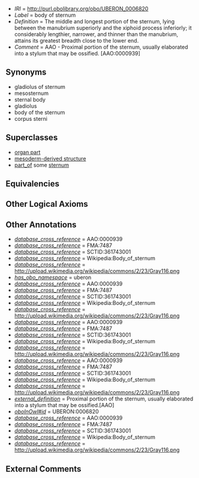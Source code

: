  * *IRI* = http://purl.obolibrary.org/obo/UBERON_0006820
 * *Label* = body of sternum
 * *Definition* = The middle and longest portion of the sternum, lying between the manubrium superiorly and the xiphoid process inferiorly; it considerably lengthier, narrower, and thinner than the manubrium, attains its greatest breadth close to the lower end.
 * *Comment* = AAO - Proximal portion of the sternum, usually elaborated into a stylum that may be ossified. [AAO:0000939]

## Synonyms

 * gladiolus of sternum
 * mesosternum
 * sternal body
 * gladiolus
 * body of the sternum
 * corpus sterni

## Superclasses

 * [organ part](../../UBERON/64/UBERON_0000064.md)
 * [mesoderm-derived structure](../../UBERON/20/UBERON_0004120.md)
 * [part_of](../../BFO/50/BFO_0000050.md) some [sternum](../../UBERON/75/UBERON_0000975.md)

## Equivalencies


## Other Logical Axioms


## Other Annotations

 * *[database_cross_reference](../../ef/oboInOwl#hasDbXref.md)* = AAO:0000939
 * *[database_cross_reference](../../ef/oboInOwl#hasDbXref.md)* = FMA:7487
 * *[database_cross_reference](../../ef/oboInOwl#hasDbXref.md)* = SCTID:361743001
 * *[database_cross_reference](../../ef/oboInOwl#hasDbXref.md)* = Wikipedia:Body_of_sternum
 * *[database_cross_reference](../../ef/oboInOwl#hasDbXref.md)* = http://upload.wikimedia.org/wikipedia/commons/2/23/Gray116.png
 * *[has_obo_namespace](../../ce/oboInOwl#hasOBONamespace.md)* = uberon
 * *[database_cross_reference](../../ef/oboInOwl#hasDbXref.md)* = AAO:0000939
 * *[database_cross_reference](../../ef/oboInOwl#hasDbXref.md)* = FMA:7487
 * *[database_cross_reference](../../ef/oboInOwl#hasDbXref.md)* = SCTID:361743001
 * *[database_cross_reference](../../ef/oboInOwl#hasDbXref.md)* = Wikipedia:Body_of_sternum
 * *[database_cross_reference](../../ef/oboInOwl#hasDbXref.md)* = http://upload.wikimedia.org/wikipedia/commons/2/23/Gray116.png
 * *[database_cross_reference](../../ef/oboInOwl#hasDbXref.md)* = AAO:0000939
 * *[database_cross_reference](../../ef/oboInOwl#hasDbXref.md)* = FMA:7487
 * *[database_cross_reference](../../ef/oboInOwl#hasDbXref.md)* = SCTID:361743001
 * *[database_cross_reference](../../ef/oboInOwl#hasDbXref.md)* = Wikipedia:Body_of_sternum
 * *[database_cross_reference](../../ef/oboInOwl#hasDbXref.md)* = http://upload.wikimedia.org/wikipedia/commons/2/23/Gray116.png
 * *[database_cross_reference](../../ef/oboInOwl#hasDbXref.md)* = AAO:0000939
 * *[database_cross_reference](../../ef/oboInOwl#hasDbXref.md)* = FMA:7487
 * *[database_cross_reference](../../ef/oboInOwl#hasDbXref.md)* = SCTID:361743001
 * *[database_cross_reference](../../ef/oboInOwl#hasDbXref.md)* = Wikipedia:Body_of_sternum
 * *[database_cross_reference](../../ef/oboInOwl#hasDbXref.md)* = http://upload.wikimedia.org/wikipedia/commons/2/23/Gray116.png
 * *[external_definition](../../UBPROP/01/UBPROP_0000001.md)* = Proximal portion of the sternum, usually elaborated into a stylum that may be ossified.[AAO]
 * *[oboInOwl#id](../../id/oboInOwl#id.md)* = UBERON:0006820
 * *[database_cross_reference](../../ef/oboInOwl#hasDbXref.md)* = AAO:0000939
 * *[database_cross_reference](../../ef/oboInOwl#hasDbXref.md)* = FMA:7487
 * *[database_cross_reference](../../ef/oboInOwl#hasDbXref.md)* = SCTID:361743001
 * *[database_cross_reference](../../ef/oboInOwl#hasDbXref.md)* = Wikipedia:Body_of_sternum
 * *[database_cross_reference](../../ef/oboInOwl#hasDbXref.md)* = http://upload.wikimedia.org/wikipedia/commons/2/23/Gray116.png

## External Comments

